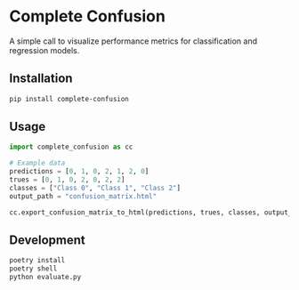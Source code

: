 # Complete Confusion

A simple call to visualize performance metrics for classification and regression models.


## Installation

```bash
pip install complete-confusion
```

## Usage

```python
import complete_confusion as cc

# Example data
predictions = [0, 1, 0, 2, 1, 2, 0]
trues = [0, 1, 0, 2, 0, 2, 2]
classes = ["Class 0", "Class 1", "Class 2"]
output_path = "confusion_matrix.html"

cc.export_confusion_matrix_to_html(predictions, trues, classes, output_path)
```


## Development

```bash
poetry install
poetry shell
python evaluate.py
```
